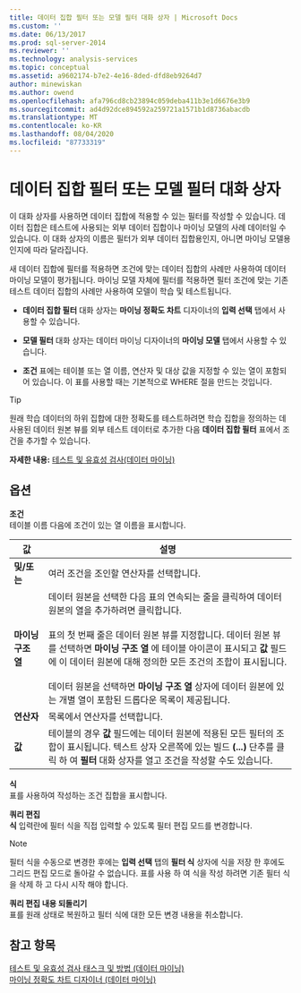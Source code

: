 ```yaml
---
title: 데이터 집합 필터 또는 모델 필터 대화 상자 | Microsoft Docs
ms.custom: ''
ms.date: 06/13/2017
ms.prod: sql-server-2014
ms.reviewer: ''
ms.technology: analysis-services
ms.topic: conceptual
ms.assetid: a9602174-b7e2-4e16-8ded-dfd8eb9264d7
author: minewiskan
ms.author: owend
ms.openlocfilehash: afa796cd8cb23894c059deba411b3e1d6676e3b9
ms.sourcegitcommit: ad4d92dce894592a259721a1571b1d8736abacdb
ms.translationtype: MT
ms.contentlocale: ko-KR
ms.lasthandoff: 08/04/2020
ms.locfileid: "87733319"
---
```

# <a name="data-set-filter-or-model-filter-dialog-box"></a>데이터 집합 필터 또는 모델 필터 대화 상자
  이 대화 상자를 사용하면 데이터 집합에 적용할 수 있는 필터를 작성할 수 있습니다.  데이터 집합은 테스트에 사용되는 외부 데이터 집합이나 마이닝 모델의 사례 데이터일 수 있습니다. 이 대화 상자의 이름은 필터가 외부 데이터 집합용인지, 아니면 마이닝 모델용인지에 따라 달라집니다.  
  
 새 데이터 집합에 필터를 적용하면 조건에 맞는 데이터 집합의 사례만 사용하여 데이터 마이닝 모델이 평가됩니다. 마이닝 모델 자체에 필터를 적용하면 필터 조건에 맞는 기존 테스트 데이터 집합의 사례만 사용하여 모델이 학습 및 테스트됩니다.  
  
-   **데이터 집합 필터** 대화 상자는 **마이닝 정확도 차트** 디자이너의 **입력 선택** 탭에서 사용할 수 있습니다.  
  
-   **모델 필터** 대화 상자는 데이터 마이닝 디자이너의 **마이닝 모델** 탭에서 사용할 수 있습니다.  
  
-   **조건** 표에는 테이블 또는 열 이름, 연산자 및 대상 값을 지정할 수 있는 열이 포함되어 있습니다. 이 표를 사용할 때는 기본적으로 WHERE 절을 만드는 것입니다.  
  
> [!TIP]  
>   원래 학습 데이터의 하위 집합에 대한 정확도를 테스트하려면 학습 집합을 정의하는 데 사용된 데이터 원본 뷰를 외부 테스트 데이터로 추가한 다음 **데이터 집합 필터** 표에서 조건을 추가할 수 있습니다.  
  
 **자세한 내용:** [테스트 및 유효성 검사&#40;데이터 마이닝&#41;](data-mining/testing-and-validation-data-mining.md)  
  
## <a name="options"></a>옵션  
 **조건**  
 테이블 이름 다음에 조건이 있는 열 이름을 표시합니다.  
  
|값|설명|  
|-----------|-----------------|  
|**및/또는**|여러 조건을 조인할 연산자를 선택합니다.|  
|**마이닝 구조 열**|데이터 원본을 선택한 다음 표의 연속되는 줄을 클릭하여 데이터 원본의 열을 추가하려면 클릭합니다.<br /><br /> 표의 첫 번째 줄은 데이터 원본 뷰를 지정합니다. 데이터 원본 뷰를 선택하면 **마이닝 구조 열** 에 테이블 아이콘이 표시되고 **값** 필드에 이 데이터 원본에 대해 정의한 모든 조건의 조합이 표시됩니다.<br /><br /> 데이터 원본을 선택하면 **마이닝 구조 열** 상자에 데이터 원본에 있는 개별 열이 포함된 드롭다운 목록이 제공됩니다.|  
|**연산자**|목록에서 연산자를 선택합니다.|  
|**값**|테이블의 경우 **값** 필드에는 데이터 원본에 적용된 모든 필터의 조합이 표시됩니다. 텍스트 상자 오른쪽에 있는 빌드 **(...)** 단추를 클릭 하 여 **필터** 대화 상자를 열고 조건을 작성할 수도 있습니다.|  
  
 **식**  
 표를 사용하여 작성하는 조건 집합을 표시합니다.  
  
 **쿼리 편집**  
 **식** 입력란에 필터 식을 직접 입력할 수 있도록 필터 편집 모드를 변경합니다.  
  
> [!NOTE]  
>  필터 식을 수동으로 변경한 후에는 **입력 선택** 탭의 **필터 식** 상자에 식을 저장 한 후에도 그리드 편집 모드로 돌아갈 수 없습니다. 표를 사용 하 여 식을 작성 하려면 기존 필터 식을 삭제 하 고 다시 시작 해야 합니다.  
  
 **쿼리 편집 내용 되돌리기**  
 표를 원래 상태로 복원하고 필터 식에 대한 모든 변경 내용을 취소합니다.  
  
## <a name="see-also"></a>참고 항목  
 [테스트 및 유효성 검사 태스크 및 방법 &#40;데이터 마이닝&#41;](data-mining/testing-and-validation-tasks-and-how-tos-data-mining.md)   
 [마이닝 정확도 차트 디자이너 &#40;데이터 마이닝&#41;](mining-accuracy-chart-designer-data-mining.md)  
  
  
